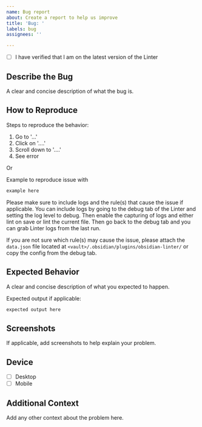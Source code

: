 ```yaml
---
name: Bug report
about: Create a report to help us improve
title: 'Bug: '
labels: bug
assignees: ''

---
```


- [ ] I have verified that I am on the latest version of the Linter

## Describe the Bug

A clear and concise description of what the bug is.

## How to Reproduce

Steps to reproduce the behavior:

1. Go to '...'
2. Click on '....'
3. Scroll down to '....'
4. See error

Or

Example to reproduce issue with

``` markdown
example here
```

Please make sure to include logs and the rule(s) that cause the issue if applicable. You can include logs by going to the debug tab of the Linter and setting the log level to debug. Then enable the capturing of logs and either lint on save or lint the current file. Then go back to the debug tab and you can grab Linter logs from the last run.

If you are not sure which rule(s) may cause the issue, please attach the `data.json` file located at `<vault>/.obsidian/plugins/obsidian-linter/` or copy the config from the debug tab.

## Expected Behavior

A clear and concise description of what you expected to happen.

Expected output if applicable:

``` markdown
expected output here
```

## Screenshots

If applicable, add screenshots to help explain your problem.

## Device

- [ ] Desktop
- [ ] Mobile

## Additional Context

Add any other context about the problem here.
